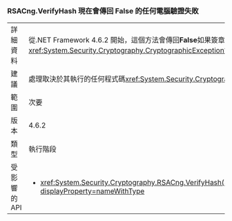 ### <a name="rsacngverifyhash-now-returns-false-for-any-verification-failure"></a>RSACng.VerifyHash 現在會傳回 False 的任何電腦驗證失敗

|   |   |
|---|---|
|詳細資料|從.NET Framework 4.6.2 開始，這個方法會傳回<strong>False</strong>如果簽章本身的格式不正確。 它現在會傳回 false 的任何電腦驗證失敗。在.NET Framework 4.6 和 4.6.1，方法會擲回<xref:System.Security.Cryptography.CryptographicException?displayProperty=name>如果簽章本身的格式不正確。|
|建議|處理取決於其執行的任何程式碼<xref:System.Security.Cryptography.CryptographicException?displayProperty=name>應該改為執行，如果驗證失敗而且方法會傳回<strong>False</strong>。|
|範圍|次要|
|版本|4.6.2|
|類型|執行階段|
|受影響的 API|<ul><li><xref:System.Security.Cryptography.RSACng.VerifyHash(System.Byte[],System.Byte[],System.Security.Cryptography.HashAlgorithmName,System.Security.Cryptography.RSASignaturePadding)?displayProperty=nameWithType></li></ul>|

